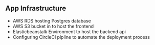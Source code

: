 ## App Infrastructure
- AWS RDS hosting Postgres database
- AWS S3 bucket in to host the frontend
- Elasticbeanstalk Environment to host the backend api
- Configuring CircleCI pipline to automate the deployment process